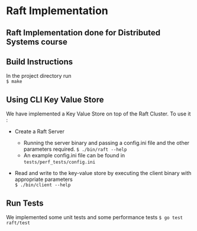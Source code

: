 # Raft Implementation 
## Raft Implementation done for Distributed Systems course

## Build Instructions 
In the project directory run   
`$ make`

## Using CLI Key Value Store 
We have implemented a Key Value Store on top of the Raft Cluster. To use it : 
* Create a Raft Server  
    * Running the server binary and passing a config.ini file and the other parameters required.
     `$ ./bin/raft --help` 
    * An example config.ini file can be found in `tests/perf_tests/config.ini`

*  Read and write to the key-value store by executing the client binary with appropriate parameters  
    `$ ./bin/client --help`

## Run Tests
We implemented some unit tests and some performance tests
`$ go test raft/test`